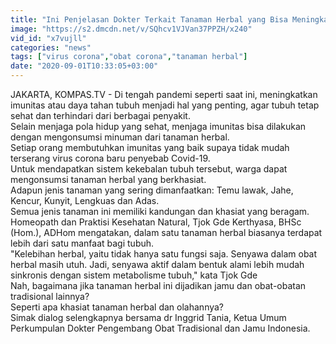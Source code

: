 ```yaml
---
title: "Ini Penjelasan Dokter Terkait Tanaman Herbal yang Bisa Meningkatkan Imunitas"
image: "https://s2.dmcdn.net/v/SQhcv1VJVan37PPZH/x240"
vid_id: "x7vujll"
categories: "news"
tags: ["virus corona","obat corona","tanaman herbal"]
date: "2020-09-01T10:33:05+03:00"
---
```

JAKARTA, KOMPAS.TV - Di tengah pandemi seperti saat ini, meningkatkan imunitas atau daya tahan tubuh menjadi hal yang penting, agar tubuh tetap sehat dan terhindari dari berbagai penyakit.   <br>Selain menjaga pola hidup yang sehat, menjaga imunitas bisa dilakukan dengan mengonsumsi minuman dari tanaman herbal.   <br>Setiap orang membutuhkan imunitas yang baik supaya tidak mudah terserang virus corona baru penyebab Covid-19.   <br>Untuk mendapatkan sistem kekebalan tubuh tersebut, warga dapat mengonsumsi tanaman herbal yang berkhasiat.   <br>Adapun jenis tanaman yang sering dimanfaatkan: Temu lawak, Jahe, Kencur, Kunyit, Lengkuas dan Adas.   <br>Semua jenis tanaman ini memiliki kandungan dan khasiat yang beragam.   <br>Homeopath dan Praktisi Kesehatan Natural, Tjok Gde Kerthyasa, BHSc (Hom.), ADHom mengatakan, dalam satu tanaman herbal biasanya terdapat lebih dari satu manfaat bagi tubuh.   <br>&quot;Kelebihan herbal, yaitu tidak hanya satu fungsi saja. Senyawa dalam obat herbal masih utuh. Jadi, senyawa aktif dalam bentuk alami lebih mudah sinkronis dengan sistem metabolisme tubuh,&quot; kata Tjok Gde   <br>Nah, bagaimana jika tanaman herbal ini dijadikan jamu dan obat-obatan tradisional lainnya?   <br>Seperti apa khasiat tanaman herbal dan olahannya?   <br>Simak dialog selengkapnya bersama dr Inggrid Tania, Ketua Umum Perkumpulan Dokter Pengembang Obat Tradisional dan Jamu Indonesia.   <br>
